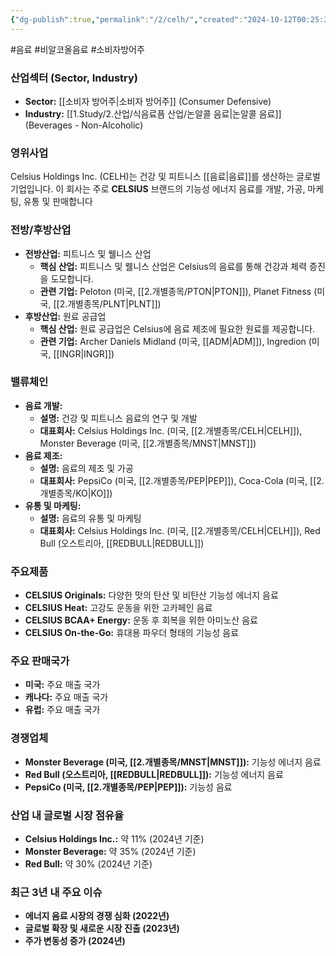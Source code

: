 ```yaml
---
{"dg-publish":true,"permalink":"/2/celh/","created":"2024-10-12T00:25:32.871+09:00","updated":"2025-06-03T20:05:58.218+09:00"}
---
```


#음료 #비알코올음료 #소비자방어주

### 산업섹터 (Sector, Industry)

- **Sector:** [[소비자 방어주\|소비자 방어주]] (Consumer Defensive)
- **Industry:** [[1.Study/2.산업/식음료픔 산업/논알콜 음료\|논알콜 음료]] (Beverages - Non-Alcoholic)

### 영위사업

Celsius Holdings Inc. (CELH)는 건강 및 피트니스 [[음료\|음료]]를 생산하는 글로벌 기업입니다. 이 회사는 주로 **CELSIUS** 브랜드의 기능성 에너지 음료를 개발, 가공, 마케팅, 유통 및 판매합니다


### 전방/후방산업

- **전방산업:** 피트니스 및 웰니스 산업
    - **핵심 산업:** 피트니스 및 웰니스 산업은 Celsius의 음료를 통해 건강과 체력 증진을 도모합니다.
    - **관련 기업:** Peloton (미국, [[2.개별종목/PTON\|PTON]]), Planet Fitness (미국, [[2.개별종목/PLNT\|PLNT]])
- **후방산업:** 원료 공급업
    - **핵심 산업:** 원료 공급업은 Celsius에 음료 제조에 필요한 원료를 제공합니다.
    - **관련 기업:** Archer Daniels Midland (미국, [[ADM\|ADM]]), Ingredion (미국, [[INGR\|INGR]])

### 밸류체인

- **음료 개발:**
    - **설명:** 건강 및 피트니스 음료의 연구 및 개발
    - **대표회사:** Celsius Holdings Inc. (미국, [[2.개별종목/CELH\|CELH]]), Monster Beverage (미국, [[2.개별종목/MNST\|MNST]])
- **음료 제조:**
    - **설명:** 음료의 제조 및 가공
    - **대표회사:** PepsiCo (미국, [[2.개별종목/PEP\|PEP]]), Coca-Cola (미국, [[2.개별종목/KO\|KO]])
- **유통 및 마케팅:**
    - **설명:** 음료의 유통 및 마케팅
    - **대표회사:** Celsius Holdings Inc. (미국, [[2.개별종목/CELH\|CELH]]), Red Bull (오스트리아, [[REDBULL\|REDBULL]])

### 주요제품

- **CELSIUS Originals:** 다양한 맛의 탄산 및 비탄산 기능성 에너지 음료
- **CELSIUS Heat:** 고강도 운동을 위한 고카페인 음료
- **CELSIUS BCAA+ Energy:** 운동 후 회복을 위한 아미노산 음료
- **CELSIUS On-the-Go:** 휴대용 파우더 형태의 기능성 음료

### 주요 판매국가

- **미국:** 주요 매출 국가
- **캐나다:** 주요 매출 국가
- **유럽:** 주요 매출 국가

### 경쟁업체

- **Monster Beverage (미국, [[2.개별종목/MNST\|MNST]]):** 기능성 에너지 음료
- **Red Bull (오스트리아, [[REDBULL\|REDBULL]]):** 기능성 에너지 음료
- **PepsiCo (미국, [[2.개별종목/PEP\|PEP]]):** 기능성 음료

### 산업 내 글로벌 시장 점유율

- **Celsius Holdings Inc.:** 약 11% (2024년 기준)
- **Monster Beverage:** 약 35% (2024년 기준)
- **Red Bull:** 약 30% (2024년 기준)

### 최근 3년 내 주요 이슈

- **에너지 음료 시장의 경쟁 심화 (2022년)**
- **글로벌 확장 및 새로운 시장 진출 (2023년)**
- **주가 변동성 증가 (2024년)**